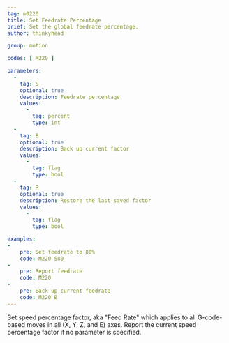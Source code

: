 ```yaml
---
tag: m0220
title: Set Feedrate Percentage
brief: Set the global feedrate percentage.
author: thinkyhead

group: motion

codes: [ M220 ]

parameters:
  -
    tag: S
    optional: true
    description: Feedrate percentage
    values:
      -
        tag: percent
        type: int
  -
    tag: B
    optional: true
    description: Back up current factor
    values:
      -
        tag: flag
        type: bool
  -
    tag: R
    optional: true
    description: Restore the last-saved factor
    values:
      -
        tag: flag
        type: bool

examples:
-
    pre: Set feedrate to 80%
    code: M220 S80
-
    pre: Report feedrate
    code: M220
-
    pre: Back up current feedrate
    code: M220 B
---
```

Set speed percentage factor, aka "Feed Rate" which applies to all G-code-based moves in all (X, Y, Z, and E) axes. Report the current speed percentage factor if no parameter is specified.
